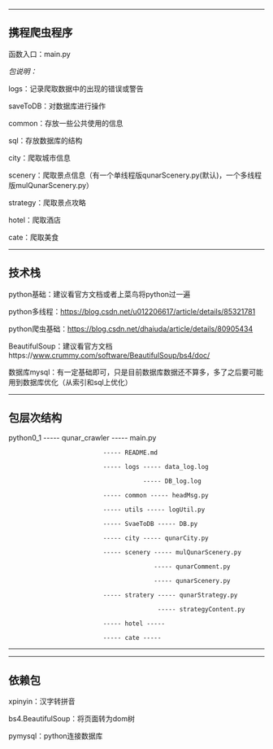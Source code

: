 -----

**携程爬虫程序**
-----

函数入口：main.py

_包说明：_

logs：记录爬取数据中的出现的错误或警告

saveToDB：对数据库进行操作

common：存放一些公共使用的信息

sql：存放数据库的结构

city：爬取城市信息

scenery：爬取景点信息（有一个单线程版qunarScenery.py(默认)，一个多线程版mulQunarScenery.py）

strategy：爬取景点攻略

hotel：爬取酒店

cate：爬取美食

-----

****技术栈****
-----

python基础：建议看官方文档或者上菜鸟将python过一遍

python多线程：https://blog.csdn.net/u012206617/article/details/85321781

python爬虫基础：https://blog.csdn.net/dhaiuda/article/details/80905434

BeautifulSoup：建议看官方文档https://www.crummy.com/software/BeautifulSoup/bs4/doc/

数据库mysql：有一定基础即可，只是目前数据库数据还不算多，多了之后要可能用到数据库优化（从索引和sql上优化）

-----
**包层次结构**
-----
python0_1 ----- qunar_crawler ----- main.py

                              ----- README.md
                      
                              ----- logs ----- data_log.log
                      
                                         ----- DB_log.log
                                 
                              ----- common ----- headMsg.py
                      
                              ----- utils ----- logUtil.py
                      
                              ----- SvaeToDB ----- DB.py
                      
                              ----- city ----- qunarCity.py
                      
                              ----- scenery ----- mulQunarScenery.py
                      
                                            ----- qunarComment.py
                                    
                                            ----- qunarScenery.py
                      
                              ----- stratery ----- qunarStrategy.py
                      
                                             ----- strategyContent.py
                      
                              ----- hotel ----- 
                      
                              ----- cate ----- 
                              
 -----
 
 -----
 **依赖包**
 -----
 
 xpinyin：汉字转拼音
 
 bs4.BeautifulSoup：将页面转为dom树
 
 pymysql：python连接数据库
 
 